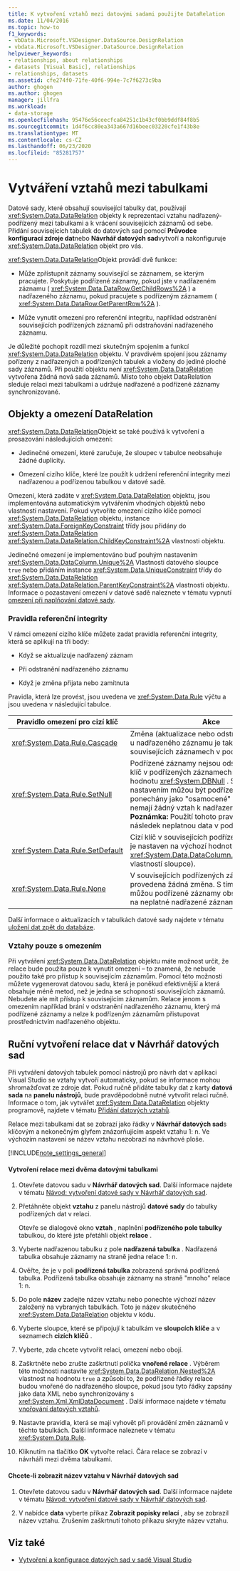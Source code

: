```yaml
---
title: K vytvoření vztahů mezi datovými sadami použijte DataRelation
ms.date: 11/04/2016
ms.topic: how-to
f1_keywords:
- vbData.Microsoft.VSDesigner.DataSource.DesignRelation
- vbdata.Microsoft.VSDesigner.DataSource.DesignRelation
helpviewer_keywords:
- relationships, about relationships
- datasets [Visual Basic], relationships
- relationships, datasets
ms.assetid: cfe274f0-71fe-40f6-994e-7c7f6273c9ba
author: ghogen
ms.author: ghogen
manager: jillfra
ms.workload:
- data-storage
ms.openlocfilehash: 95476e56ceecfca84251c1b43cf0bb9ddf84f8b5
ms.sourcegitcommit: 1d4f6cc80ea343a667d16beec03220cfe1f43b8e
ms.translationtype: MT
ms.contentlocale: cs-CZ
ms.lasthandoff: 06/23/2020
ms.locfileid: "85281757"
---
```

# <a name="create-relationships-between-datasets"></a>Vytváření vztahů mezi tabulkami
Datové sady, které obsahují související tabulky dat, používají <xref:System.Data.DataRelation> objekty k reprezentaci vztahu nadřazený-podřízený mezi tabulkami a k vrácení souvisejících záznamů od sebe. Přidání souvisejících tabulek do datových sad pomocí **Průvodce konfigurací zdroje dat**nebo **Návrhář datových sad**vytvoří a nakonfiguruje <xref:System.Data.DataRelation> objekt pro vás.

<xref:System.Data.DataRelation>Objekt provádí dvě funkce:

- Může zpřístupnit záznamy související se záznamem, se kterým pracujete. Poskytuje podřízené záznamy, pokud jste v nadřazeném záznamu ( <xref:System.Data.DataRow.GetChildRows%2A> ) a nadřazeného záznamu, pokud pracujete s podřízeným záznamem ( <xref:System.Data.DataRow.GetParentRow%2A> ).

- Může vynutit omezení pro referenční integritu, například odstranění souvisejících podřízených záznamů při odstraňování nadřazeného záznamu.

Je důležité pochopit rozdíl mezi skutečným spojením a funkcí <xref:System.Data.DataRelation> objektu. V pravdivém spojení jsou záznamy pořízeny z nadřazených a podřízených tabulek a vloženy do jediné ploché sady záznamů. Při použití objektu není <xref:System.Data.DataRelation> vytvořena žádná nová sada záznamů. Místo toho objekt DataRelation sleduje relaci mezi tabulkami a udržuje nadřazené a podřízené záznamy synchronizované.

## <a name="datarelation-objects-and-constraints"></a>Objekty a omezení DataRelation
<xref:System.Data.DataRelation>Objekt se také používá k vytvoření a prosazování následujících omezení:

- Jedinečné omezení, které zaručuje, že sloupec v tabulce neobsahuje žádné duplicity.

- Omezení cizího klíče, které lze použít k udržení referenční integrity mezi nadřazenou a podřízenou tabulkou v datové sadě.

Omezení, která zadáte v <xref:System.Data.DataRelation> objektu, jsou implementována automatickým vytvářením vhodných objektů nebo vlastností nastavení. Pokud vytvoříte omezení cizího klíče pomocí <xref:System.Data.DataRelation> objektu, instance <xref:System.Data.ForeignKeyConstraint> třídy jsou přidány do <xref:System.Data.DataRelation> <xref:System.Data.DataRelation.ChildKeyConstraint%2A> vlastnosti objektu.

Jedinečné omezení je implementováno buď pouhým nastavením <xref:System.Data.DataColumn.Unique%2A> Vlastnosti datového sloupce `true` nebo přidáním instance <xref:System.Data.UniqueConstraint> třídy do <xref:System.Data.DataRelation> <xref:System.Data.DataRelation.ParentKeyConstraint%2A> vlastnosti objektu. Informace o pozastavení omezení v datové sadě naleznete v tématu vypnutí [omezení při naplňování datové sady](../data-tools/turn-off-constraints-while-filling-a-dataset.md).

### <a name="referential-integrity-rules"></a>Pravidla referenční integrity
V rámci omezení cizího klíče můžete zadat pravidla referenční integrity, která se aplikují na tři body:

- Když se aktualizuje nadřazený záznam

- Při odstranění nadřazeného záznamu

- Když je změna přijata nebo zamítnuta

Pravidla, která lze provést, jsou uvedena ve <xref:System.Data.Rule> výčtu a jsou uvedena v následující tabulce.

|Pravidlo omezení pro cizí klíč|Akce|
| - |------------|
|<xref:System.Data.Rule.Cascade>|Změna (aktualizace nebo odstranění) vytvořená u nadřazeného záznamu je také vytvořena v souvisejících záznamech v podřízené tabulce.|
|<xref:System.Data.Rule.SetNull>|Podřízené záznamy nejsou odstraněny, ale cizí klíč v podřízených záznamech je nastaven na hodnotu <xref:System.DBNull> . S tímto nastavením můžou být podřízené záznamy ponechány jako "osamocené" – to znamená, že nemají žádný vztah k nadřazeným záznamům. **Poznámka:** Použití tohoto pravidla může mít za následek neplatnou data v podřízené tabulce.|
|<xref:System.Data.Rule.SetDefault>|Cizí klíč v souvisejících podřízených záznamech je nastaven na výchozí hodnotu (zavedenou <xref:System.Data.DataColumn.DefaultValue%2A> vlastností sloupce).|
|<xref:System.Data.Rule.None>|V souvisejících podřízených záznamech není provedena žádná změna. S tímto nastavením můžou podřízené záznamy obsahovat odkazy na neplatné nadřazené záznamy.|

Další informace o aktualizacích v tabulkách datové sady najdete v tématu [uložení dat zpět do databáze](../data-tools/save-data-back-to-the-database.md).

### <a name="constraint-only-relations"></a>Vztahy pouze s omezením
Při vytváření <xref:System.Data.DataRelation> objektu máte možnost určit, že relace bude použita pouze k vynutit omezení – to znamená, že nebude použito také pro přístup k souvisejícím záznamům. Pomocí této možnosti můžete vygenerovat datovou sadu, která je poněkud efektivnější a která obsahuje méně metod, než je jedna se schopností souvisejících záznamů. Nebudete ale mít přístup k souvisejícím záznamům. Relace jenom s omezením například brání v odstranění nadřazeného záznamu, který má podřízené záznamy a nelze k podřízeným záznamům přistupovat prostřednictvím nadřazeného objektu.

## <a name="manually-creating-a-data-relation-in-the-dataset-designer"></a>Ruční vytvoření relace dat v Návrhář datových sad
Při vytváření datových tabulek pomocí nástrojů pro návrh dat v aplikaci Visual Studio se vztahy vytvoří automaticky, pokud se informace mohou shromažďovat ze zdroje dat. Pokud ručně přidáte tabulky dat z karty **datová sada** na **panelu nástrojů**, bude pravděpodobně nutné vytvořit relaci ručně. Informace o tom, jak vytvářet <xref:System.Data.DataRelation> objekty programově, najdete v tématu [Přidání datových vztahů](/dotnet/framework/data/adonet/dataset-datatable-dataview/adding-datarelations).

Relace mezi tabulkami dat se zobrazí jako řádky v **Návrhář datových sad**s klíčovým a nekonečným glyfem znázorňujícím aspekt vztahu 1: n. Ve výchozím nastavení se název vztahu nezobrazí na návrhové ploše.

[!INCLUDE[note_settings_general](../data-tools/includes/note_settings_general_md.md)]

#### <a name="to-create-a-relationship-between-two-data-tables"></a>Vytvoření relace mezi dvěma datovými tabulkami

1. Otevřete datovou sadu v **Návrhář datových sad**. Další informace najdete v tématu [Návod: vytvoření datové sady v Návrhář datových sad](walkthrough-creating-a-dataset-with-the-dataset-designer.md).

2. Přetáhněte objekt **vztahu** z panelu nástrojů **datové sady** do tabulky podřízených dat v relaci.

     Otevře se dialogové okno **vztah** , naplnění **podřízeného pole tabulky** tabulkou, do které jste přetáhli objekt **relace** .

3. Vyberte nadřazenou tabulku z pole **nadřazená tabulka** . Nadřazená tabulka obsahuje záznamy na straně jedna relace 1: n.

4. Ověřte, že je v poli **podřízená tabulka** zobrazená správná podřízená tabulka. Podřízená tabulka obsahuje záznamy na straně "mnoho" relace 1: n.

5. Do pole **název** zadejte název vztahu nebo ponechte výchozí název založený na vybraných tabulkách. Toto je název skutečného <xref:System.Data.DataRelation> objektu v kódu.

6. Vyberte sloupce, které se připojují k tabulkám ve **sloupcích klíče** a v seznamech **cizích klíčů** .

7. Vyberte, zda chcete vytvořit relaci, omezení nebo obojí.

8. Zaškrtněte nebo zrušte zaškrtnutí políčka **vnořené relace** . Výběrem této možnosti nastavíte <xref:System.Data.DataRelation.Nested%2A> vlastnost na hodnotu `true` a způsobí to, že podřízené řádky relace budou vnořené do nadřazeného sloupce, pokud jsou tyto řádky zapsány jako data XML nebo synchronizovány s <xref:System.Xml.XmlDataDocument> . Další informace najdete v tématu [vnořování datových vztahů](/dotnet/framework/data/adonet/dataset-datatable-dataview/nesting-datarelations).

9. Nastavte pravidla, která se mají vyhovět při provádění změn záznamů v těchto tabulkách. Další informace naleznete v tématu <xref:System.Data.Rule>.

10. Kliknutím na tlačítko **OK** vytvořte relaci. Čára relace se zobrazí v návrháři mezi dvěma tabulkami.

#### <a name="to-display-a-relation-name-in-the-dataset-designer"></a>Chcete-li zobrazit název vztahu v Návrhář datových sad

1. Otevřete datovou sadu v **Návrhář datových sad**. Další informace najdete v tématu [Návod: vytvoření datové sady v Návrhář datových sad](walkthrough-creating-a-dataset-with-the-dataset-designer.md).

2. V nabídce **data** vyberte příkaz **Zobrazit popisky relací** , aby se zobrazil název vztahu. Zrušením zaškrtnutí tohoto příkazu skryjte název vztahu.

## <a name="see-also"></a>Viz také

- [Vytvoření a konfigurace datových sad v sadě Visual Studio](../data-tools/create-and-configure-datasets-in-visual-studio.md)
